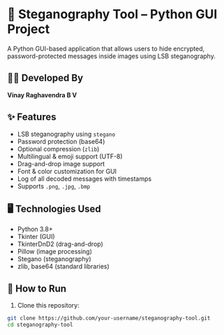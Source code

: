 # 🔐 Steganography Tool – Python GUI Project

A Python GUI-based application that allows users to hide encrypted, password-protected messages inside images using LSB steganography.

## 👨‍💻 Developed By

**Vinay Raghavendra B V**  

## ✨ Features

- LSB steganography using `stegano`
- Password protection (base64)
- Optional compression (`zlib`)
- Multilingual & emoji support (UTF-8)
- Drag-and-drop image support
- Font & color customization for GUI
- Log of all decoded messages with timestamps
- Supports `.png`, `.jpg`, `.bmp`

## 🖥️ Technologies Used

- Python 3.8+
- Tkinter (GUI)
- TkinterDnD2 (drag-and-drop)
- Pillow (image processing)
- Stegano (steganography)
- zlib, base64 (standard libraries)

## 🚀 How to Run

1. Clone this repository:
```bash
git clone https://github.com/your-username/steganography-tool.git
cd steganography-tool
